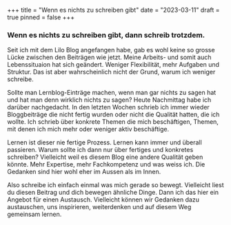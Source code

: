 +++
title = "Wenn es nichts zu schreiben gibt"
date = "2023-03-11"
draft = true
pinned = false
+++
### Wenn es nichts zu schreiben gibt, dann schreib trotzdem. 

Seit ich mit dem Lilo Blog angefangen habe, gab es wohl keine so grosse Lücke zwischen den Beiträgen wie jetzt. Meine Arbeits- und somit auch Lebenssituaion hat sich geändert. Weniger Flexibilität, mehr Aufgaben und Struktur. Das ist aber wahrscheinlich nicht der Grund, warum ich weniger schreibe. 

Sollte man Lernblog-Einträge machen, wenn man gar nichts zu sagen hat und hat man denn wirklich nichts zu sagen? Heute Nachmittag habe ich darüber nachgedacht. In den letzten Wochen schrieb ich immer wieder Bloggbeiträge die nicht fertig wurden oder nicht die Qualität hatten, die ich wollte. Ich schrieb über konkrete Themen die mich beschäftigen, Themen, mit denen ich mich mehr oder weniger aktiv beschäftige. 

Lernen ist dieser nie fertige Prozess. Lernen kann immer und überall passieren. Warum sollte ich dann nur über fertiges und konkretes schreiben? Vielleicht weil es diesem Blog eine andere Qualität geben könnte. Mehr Expertise, mehr Fachkompetenz und was weiss ich. Die Gedanken sind hier wohl eher im Aussen als im Innen. 

Also schreibe ich einfach einmal was mich gerade so bewegt. Vielleicht liest du diesen Beitrag und dich bewegen ähnliche Dinge. Dann ich das hier ein Angebot für einen Austausch. Vielleicht können wir Gedanken dazu austauschen, uns inspirieren, weiterdenken und auf diesem Weg gemeinsam lernen.